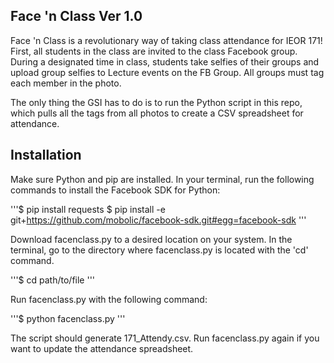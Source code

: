 ## Face 'n Class Ver 1.0

Face 'n Class is a revolutionary way of taking class attendance for IEOR 171! First, all students in the class are invited to the class Facebook group. During a designated time in class, students take selfies of their groups and upload group selfies to Lecture events on the FB Group. All groups must tag each member in the photo. 

  The only thing the GSI has to do is to run the Python script in this repo, which pulls all the tags from all photos to create a CSV spreadsheet for attendance. 


## Installation

Make sure Python and pip are installed. In your terminal, run the following commands to install the Facebook SDK for Python: 

'''$ pip install requests
   $ pip install -e git+https://github.com/mobolic/facebook-sdk.git#egg=facebook-sdk
'''

Download facenclass.py to a desired location on your system. In the terminal, go to the directory where facenclass.py is located with the 'cd' command. 

'''$ cd path/to/file
'''

Run facenclass.py with the following command:

'''$ python facenclass.py
'''

The script should generate 171_Attendy.csv. Run facenclass.py again if you want to update the attendance spreadsheet. 